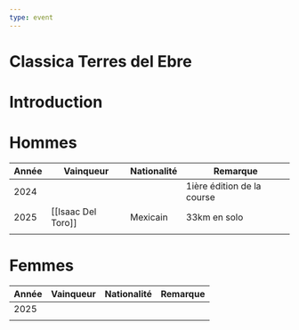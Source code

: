 ```yaml
---
type: event
---
```


# Classica Terres del Ebre

# Introduction

# Hommes

| Année | Vainqueur          | Nationalité | Remarque                   |
| ----- | ------------------ | ----------- | -------------------------- |
| 2024  |                    |             | 1ière édition de la course |
| 2025  | [[Isaac Del Toro]] | Mexicain    | 33km en solo               |
|       |                    |             |                            |
# Femmes

| Année | Vainqueur | Nationalité | Remarque |
| ----- | --------- | ----------- | -------- |
| 2025  |           |             |          |
|       |           |             |          |
